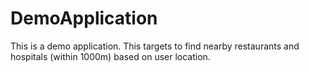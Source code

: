 # DemoApplication
This is a demo application. This targets to find nearby restaurants and hospitals (within 1000m) based on user location.
